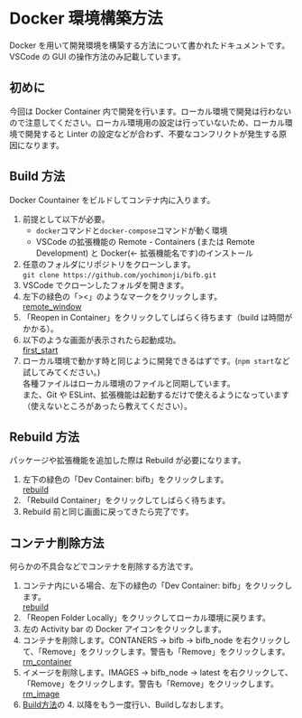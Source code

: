 # Docker 環境構築方法

Docker を用いて開発環境を構築する方法について書かれたドキュメントです。VSCode の GUI の操作方法のみ記載しています。

## 初めに

今回は Docker Container 内で開発を行います。ローカル環境で開発は行わないので注意してください。ローカル環境用の設定は行っていないため、ローカル環境で開発すると Linter の設定などが合わず、不要なコンフリクトが発生する原因になります。

## Build 方法

Docker Countainer をビルドしてコンテナ内に入ります。

1. 前提として以下が必要。
   - `docker`コマンドと`docker-compose`コマンドが動く環境
   - VSCode の拡張機能の Remote - Containers (または Remote Development) と Docker(← 拡張機能名です)のインストール
2. 任意のフォルダにリポジトリをクローンします。  
   `git clone https://github.com/yochimonji/bifb.git`
3. VSCode でクローンしたフォルダを開きます。
4. 左下の緑色の「><」のようなマークをクリックします。  
   [remote_window](./images/remote_window.png)
5. 「Reopen in Container」をクリックしてしばらく待ちます（build は時間がかかる）。
6. 以下のような画面が表示されたら起動成功。  
   [first_start](./images/build.png)
7. ローカル環境で動かす時と同じように開発できるはずです。(`npm start`など試してみてください。)  
   各種ファイルはローカル環境のファイルと同期しています。  
   また、Git や ESLint、拡張機能は起動するだけで使えるようになっています（使えないところがあったら教えてください）。

## Rebuild 方法

パッケージや拡張機能を追加した際は Rebuild が必要になります。

1. 左下の緑色の「Dev Container: bifb」をクリックします。  
   [rebuild](./images/rebuild.png)
2. 「Rebuild Container」をクリックしてしばらく待ちます。
3. Rebuild 前と同じ画面に戻ってきたら完了です。

## コンテナ削除方法

何らかの不具合などでコンテナを削除する方法です。

1. コンテナ内にいる場合、左下の緑色の「Dev Container: bifb」をクリックします。  
   [rebuild](./images/rebuild.png)
2. 「Reopen Folder Locally」をクリックしてローカル環境に戻ります。
3. 左の Activity bar の Docker アイコンをクリックします。
4. コンテナを削除します。CONTANERS -> bifb -> bifb_node を右クリックして、「Remove」をクリックします。警告も「Remove」をクリックします。  
   [rm_container](./images/rm_container.png)
5. イメージを削除します。IMAGES -> bifb_node -> latest を右クリックして、「Remove」をクリックします。警告も「Remove」をクリックします。  
   [rm_image](./images/rm_image.png)
6. [Build方法](#build-方法)の 4. 以降をもう一度行い、Buildしなおします。